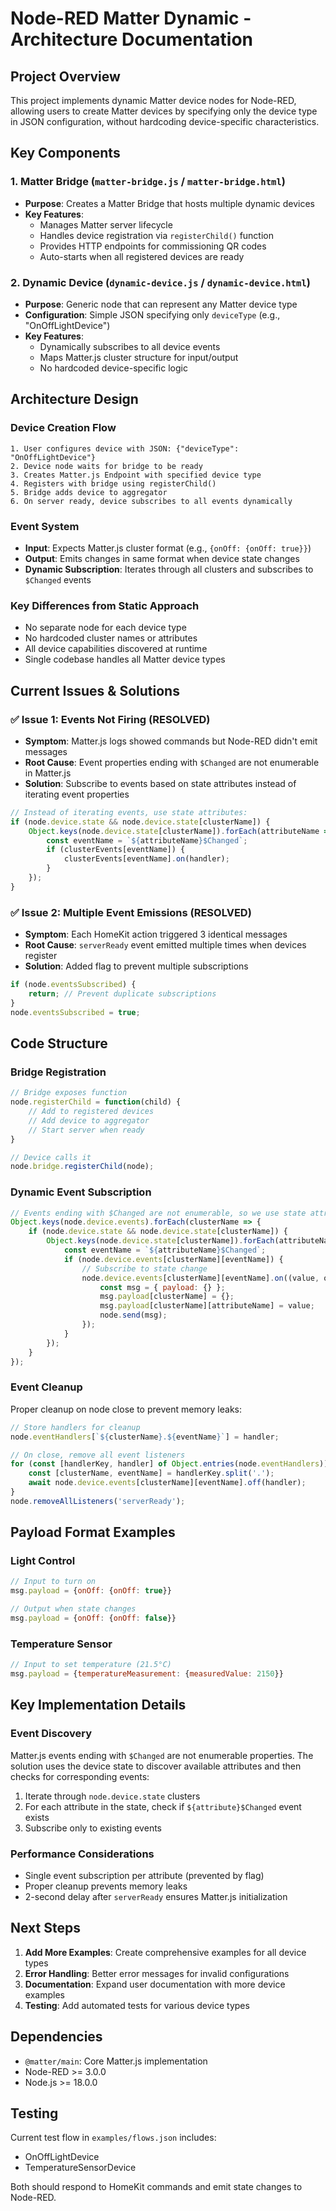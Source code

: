 # Node-RED Matter Dynamic - Architecture Documentation

## Project Overview

This project implements dynamic Matter device nodes for Node-RED, allowing users to create Matter devices by specifying only the device type in JSON configuration, without hardcoding device-specific characteristics.

## Key Components

### 1. Matter Bridge (`matter-bridge.js` / `matter-bridge.html`)
- **Purpose**: Creates a Matter Bridge that hosts multiple dynamic devices
- **Key Features**:
  - Manages Matter server lifecycle
  - Handles device registration via `registerChild()` function
  - Provides HTTP endpoints for commissioning QR codes
  - Auto-starts when all registered devices are ready

### 2. Dynamic Device (`dynamic-device.js` / `dynamic-device.html`)
- **Purpose**: Generic node that can represent any Matter device type
- **Configuration**: Simple JSON specifying only `deviceType` (e.g., "OnOffLightDevice")
- **Key Features**:
  - Dynamically subscribes to all device events
  - Maps Matter.js cluster structure for input/output
  - No hardcoded device-specific logic

## Architecture Design

### Device Creation Flow
```
1. User configures device with JSON: {"deviceType": "OnOffLightDevice"}
2. Device node waits for bridge to be ready
3. Creates Matter.js Endpoint with specified device type
4. Registers with bridge using registerChild()
5. Bridge adds device to aggregator
6. On server ready, device subscribes to all events dynamically
```

### Event System
- **Input**: Expects Matter.js cluster format (e.g., `{onOff: {onOff: true}}`)
- **Output**: Emits changes in same format when device state changes
- **Dynamic Subscription**: Iterates through all clusters and subscribes to `$Changed` events

### Key Differences from Static Approach
- No separate node for each device type
- No hardcoded cluster names or attributes
- All device capabilities discovered at runtime
- Single codebase handles all Matter device types

## Current Issues & Solutions

### ✅ Issue 1: Events Not Firing (RESOLVED)
- **Symptom**: Matter.js logs showed commands but Node-RED didn't emit messages
- **Root Cause**: Event properties ending with `$Changed` are not enumerable in Matter.js
- **Solution**: Subscribe to events based on state attributes instead of iterating event properties
```javascript
// Instead of iterating events, use state attributes:
if (node.device.state && node.device.state[clusterName]) {
    Object.keys(node.device.state[clusterName]).forEach(attributeName => {
        const eventName = `${attributeName}$Changed`;
        if (clusterEvents[eventName]) {
            clusterEvents[eventName].on(handler);
        }
    });
}
```

### ✅ Issue 2: Multiple Event Emissions (RESOLVED)
- **Symptom**: Each HomeKit action triggered 3 identical messages
- **Root Cause**: `serverReady` event emitted multiple times when devices register
- **Solution**: Added flag to prevent multiple subscriptions
```javascript
if (node.eventsSubscribed) {
    return; // Prevent duplicate subscriptions
}
node.eventsSubscribed = true;
```

## Code Structure

### Bridge Registration
```javascript
// Bridge exposes function
node.registerChild = function(child) {
    // Add to registered devices
    // Add device to aggregator
    // Start server when ready
}

// Device calls it
node.bridge.registerChild(node);
```

### Dynamic Event Subscription
```javascript
// Events ending with $Changed are not enumerable, so we use state attributes
Object.keys(node.device.events).forEach(clusterName => {
    if (node.device.state && node.device.state[clusterName]) {
        Object.keys(node.device.state[clusterName]).forEach(attributeName => {
            const eventName = `${attributeName}$Changed`;
            if (node.device.events[clusterName][eventName]) {
                // Subscribe to state change
                node.device.events[clusterName][eventName].on((value, oldValue, context) => {
                    const msg = { payload: {} };
                    msg.payload[clusterName] = {};
                    msg.payload[clusterName][attributeName] = value;
                    node.send(msg);
                });
            }
        });
    }
});
```

### Event Cleanup
Proper cleanup on node close to prevent memory leaks:
```javascript
// Store handlers for cleanup
node.eventHandlers[`${clusterName}.${eventName}`] = handler;

// On close, remove all event listeners
for (const [handlerKey, handler] of Object.entries(node.eventHandlers)) {
    const [clusterName, eventName] = handlerKey.split('.');
    await node.device.events[clusterName][eventName].off(handler);
}
node.removeAllListeners('serverReady');
```

## Payload Format Examples

### Light Control
```javascript
// Input to turn on
msg.payload = {onOff: {onOff: true}}

// Output when state changes
msg.payload = {onOff: {onOff: false}}
```

### Temperature Sensor
```javascript
// Input to set temperature (21.5°C)
msg.payload = {temperatureMeasurement: {measuredValue: 2150}}
```

## Key Implementation Details

### Event Discovery
Matter.js events ending with `$Changed` are not enumerable properties. The solution uses the device state to discover available attributes and then checks for corresponding events:

1. Iterate through `node.device.state` clusters
2. For each attribute in the state, check if `${attribute}$Changed` event exists
3. Subscribe only to existing events

### Performance Considerations
- Single event subscription per attribute (prevented by flag)
- Proper cleanup prevents memory leaks
- 2-second delay after `serverReady` ensures Matter.js initialization

## Next Steps

1. **Add More Examples**: Create comprehensive examples for all device types
2. **Error Handling**: Better error messages for invalid configurations
3. **Documentation**: Expand user documentation with more device examples
4. **Testing**: Add automated tests for various device types

## Dependencies

- `@matter/main`: Core Matter.js implementation
- Node-RED >= 3.0.0
- Node.js >= 18.0.0

## Testing

Current test flow in `examples/flows.json` includes:
- OnOffLightDevice
- TemperatureSensorDevice

Both should respond to HomeKit commands and emit state changes to Node-RED.

